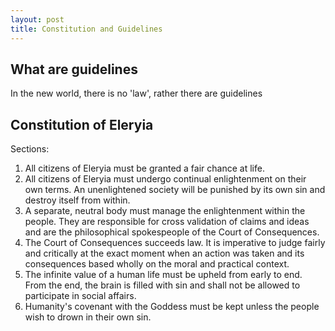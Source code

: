 ```yaml
---
layout: post
title: Constitution and Guidelines
---
```


## What are guidelines

In the new world, there is no 'law', rather there are guidelines

## Constitution of Eleryia

Sections:

1. All citizens of Eleryia must be granted a fair chance at life.
2. All citizens of Eleryia must undergo continual enlightenment on their own terms. An unenlightened society will be punished by its own sin and destroy itself from within.
3. A separate, neutral body must manage the enlightenment within the people. They are responsible for cross validation of claims and ideas and are the philosophical spokespeople of the Court of Consequences.
4. The Court of Consequences succeeds law. It is imperative to judge fairly and critically at the exact moment when an action was taken and its consequences based wholly on the moral and practical context.
5. The infinite value of a human life must be upheld from early to end. From the end, the brain is filled with sin and shall not be allowed to participate in social affairs.
6. Humanity's covenant with the Goddess must be kept unless the people wish to drown in their own sin.
